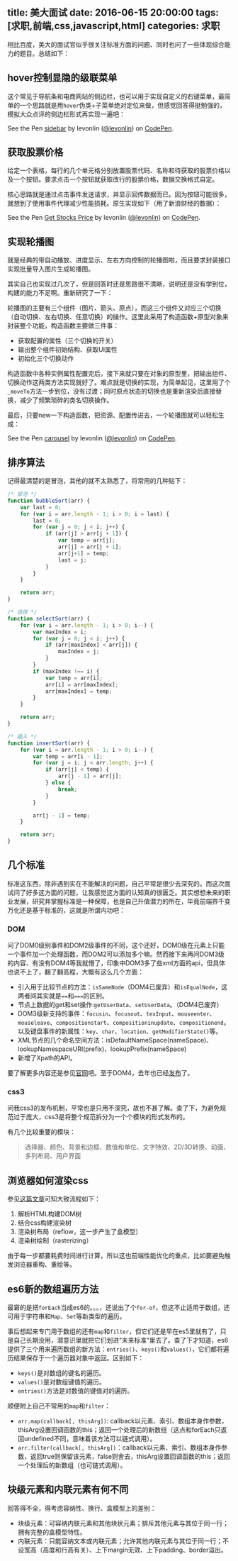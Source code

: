 title: 美大面试
date: 2016-06-15 20:00:00
tags: [求职,前端,css,javascript,html]
categories: 求职
---
相比百度，美大的面试官似乎很关注标准方面的问题、同时也问了一些体现综合能力的题目。总结如下：

## hover控制显隐的级联菜单
这个常见于导航条和电商网站的侧边栏，也可以用于实现自定义的右键菜单，最简单的一个思路就是用`hover`伪类+子菜单绝对定位来做，但感觉回答得挺勉强的，模拟大众点评的侧边栏形式再实现一遍吧：

<p data-height="300" data-theme-id="17410" data-slug-hash="XKjaWe" data-default-tab="html,result" data-user="levonlin" data-embed-version="2" class="codepen">See the Pen <a href="http://codepen.io/levonlin/pen/XKjaWe/">sidebar</a> by levonlin (<a href="http://codepen.io/levonlin">@levonlin</a>) on <a href="http://codepen.io">CodePen</a>.</p>
<script async src="//assets.codepen.io/assets/embed/ei.js"></script>

## 获取股票价格
给定一个表格，每行的几个单元格分别放置股票代码、名称和待获取的股票价格以及一个按钮。要求点击一个按钮就获取改行的股票价格，数据交换格式自定。

核心思路就是通过点击事件发送请求，并显示回传数据而已。因为按钮可能很多，就想到了使用事件代理减少性能损耗。原生实现如下（用了新浪财经的数据）：

<p data-height="309" data-theme-id="17410" data-slug-hash="YWGQWY" data-default-tab="js,result" data-user="levonlin" data-embed-version="2" class="codepen">See the Pen <a href="http://codepen.io/levonlin/pen/YWGQWY/">Get Stocks Price</a> by levonlin (<a href="http://codepen.io/levonlin">@levonlin</a>) on <a href="http://codepen.io">CodePen</a>.</p>
<script async src="//assets.codepen.io/assets/embed/ei.js"></script>

## 实现轮播图
就是经典的带自动播放、进度显示、左右方向控制的轮播图啦，而且要求封装接口实现批量导入图片生成轮播图。

其实自己也实现过几次了，但是回答时还是思路很不清晰，说明还是没有学到位，构建的能力不足啊。重新研究了一下：

轮播图的主要有三个组件（图片、箭头、原点），而这三个组件又对应三个切换（自动切换、左右切换、任意切换）的操作。这里此采用了构造函数+原型对象来封装整个功能，构造函数主要做三件事：
    
* 获取配置的属性（三个切换的开关）
* 输出整个组件初始结构、获取UI属性
* 初始化三个切换动作

构造函数中各种实例属性配置完后，接下来就只要在对象的原型里，把输出组件、切换动作这两类方法实现就好了。难点就是切换的实现，为简单起见，这里用了个`_moveTo`方法一步到位，没有过渡；同时原点状态的切换也是重新渲染后直接替换，减少了频繁琐碎的类名切换操作。

最后，只要new一下构造函数，把资源、配置传进去，一个轮播图就可以轻松生成：

<p data-height="320" data-theme-id="17410" data-slug-hash="dpWjdV" data-default-tab="js,result" data-user="levonlin" data-embed-version="2" class="codepen">See the Pen <a href="http://codepen.io/levonlin/pen/dpWjdV/">carousel</a> by levonlin (<a href="http://codepen.io/levonlin">@levonlin</a>) on <a href="http://codepen.io">CodePen</a>.</p>
<script async src="//assets.codepen.io/assets/embed/ei.js"></script>

## 排序算法
记得最清楚的是冒泡，其他的就不太熟悉了，将常用的几种贴下：

```javascript
/* 冒泡 */
function bubbleSort(arr) {
    var last = 0;
    for (var i = arr.length - 1; i > 0; i = last) {
        last = 0;
        for (var j = 0; j < i; j++) {
            if (arr[j] > arr[j + 1]) {
                var temp = arr[j];
                arr[j] = arr[j + 1];
                arr[j+1] = temp;
                last = j;
            }
        }
    }

    return arr;
}

/* 选择 */
function selectSort(arr) {
    for (var i = arr.length - 1; i > 0; i--) {
        var maxIndex = i;
        for (var j = 0; j < i; j++) {
            if (arr[maxIndex] < arr[j]) {
                maxIndex = j;
            }
        }
        if (maxIndex !== i) {
            var temp = arr[i];
            arr[i] = arr[maxIndex];
            arr[maxIndex] = temp;
        }
    }

    return arr;
}

/* 插入 */
function insertSort(arr) {
    for (var i = arr.length - 1; i > 0; i--) {
        var temp = arr[i - 1];
        for (var j = i; j < arr.length; j++) {
            if (arr[j] < temp) {
                arr[j - 1] = arr[j];
            } else {
                break;
            }
        }

        arr[j - 1] = temp;
    }

    return arr;
}
```

## 几个标准
标准这东西，除非遇到实在不能解决的问题，自己平常是很少去深究的。而这次面试问了好多这方面的问题，让我感觉这方面的认知真的很匮乏。其实想想未来的职业发展，研究并掌握标准是一种保障，也是自己升值潜力的所在，毕竟前端界千变万化还是基于标准的，这就是所谓内功吧：

### DOM
问了DOM0级别事件和DOM2级事件的不同，这个还好，DOM0级在元素上只能一个事件加一个处理函数，而DOM2可以添加多个嘛。然而接下来再问DOM3级的内容、有没有DOM4等我就懵了，印象中DOM3多了些xml方面的api，但具体也说不上了，翻了翻高程，大概有这么几个方面：

* 引入用于比较节点的方法：`isSameNode`（DOM4已废弃）和`isEqualNode`，这两者间其实就是`==`和`===`的区别。
* 节点上数据的get和set操作:`getUserData`、`setUserData`。（DOM4已废弃）
* DOM3级新支持的事件：`focusin`、`focusout`、`texInput`、`mouseenter`、`mouseleave`、`compositionstart`、`compositioninupdate`、`compositionend`。以及键盘事件的新属性：`key`、`char`、`location`、`getModifierState()`等。
* XML节点的几个命名空间方法：isDefaultNameSpace(nameSpace)、lookupNamespaceURI(prefix)、lookupPrefix(nameSpace)
* 新增了Xpath的API。

要了解更多内容还是参见[官网](https://www.w3.org/TR/2004/REC-DOM-Level-3-Core-20040407/)吧。至于DOM4，去年也已经[发布](https://www.w3.org/TR/2015/REC-dom-20151119/)了。

### css3
问我css3的发布机制，平常也是只用不深究，故也不甚了解。查了下，为避免规范过于庞大，css3是将整个规范拆分为一个个模块的形式发布的。

有几个比较重要的模块：

>选择器、颜色、背景和边框、数值和单位、文字特效、2D/3D转换、动画、多列布局、用户界面

## 浏览器如何渲染css
参见[这篇文章](http://blog.jobbole.com/68208/)可知大致流程如下：

1. 解析HTML构建DOM树
2. 结合css构建渲染树
3. 渲染树布局（reflow，这一步产生了盒模型）
4. 渲染树绘制（rasterizing）

由于每一步都要耗费时间进行计算，所以这也前端性能优化的重点，比如要避免触发浏览器重构、重绘等。

## es6新的数组遍历方法
最窘的是把`forEach`当成es6的。。。，还说出了个`for-of`，但这不止适用于数组，还可用于字符串和`Map`、`Set`等新类型的遍历。

事后想起来专门用于数组的还有`map`和`filter`，但它们还是早在es5里就有了，只是自己长期没用，潜意识里就把它们划进“未来标准”里去了。查了下才知道，es6提供了三个用来遍历数组的新方法：`entries()`、`keys()`和`values()`，它们都将遍历结果保存于一个遍历器对象中返回。区别如下：

* `keys()`是对数组的键名的遍历。
* `values()`是对数组键值的遍历。
* `entries()`方法是对数值的键值对的遍历。

顺便附上自己不常用的`map`和`filter`：

* `arr.map(callback[, thisArg])`: callback以元素、索引、数组本身作参数，thisArg设置回调函数的this；返回一个处理后的新数组（这点和forEach只返回undefined不同，意味着该方法可以链式调用）。
* `arr.filter(callback[, thisArg])`：callback以元素、索引、数组本身作参数，返回true则保留该元素，false则舍去，thisArg设置回调函数的this；返回一个处理后的新数组（也可链式调用）。

## 块级元素和内联元素有何不同
回答得不全，得考虑容纳性、换行、盒模型上的差别：

* 块级元素：可容纳内联元素和其他块状元素；排斥其他元素与其位于同一行；拥有完整的盒模型特性。
* 内联元素：只能容纳文本或内联元素；允许其他内联元素与其位于同一行；不设宽高（高度和行高有关）、上下margin无效、上下padding、border溢出。
